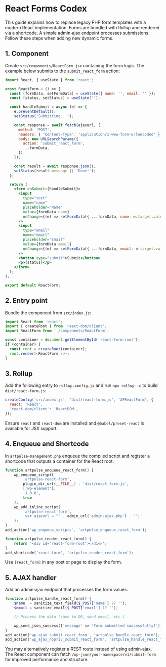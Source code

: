 # React Forms Codex

This guide explains how to replace legacy PHP form templates with a modern React
implementation. Forms are bundled with Rollup and rendered via a shortcode. A
simple admin‑ajax endpoint processes submissions. Follow these steps when
adding new dynamic forms.

## 1. Component
Create `src/components/ReactForm.jsx` containing the form logic. The example
below submits to the `submit_react_form` action:

```jsx
import React, { useState } from 'react';

const ReactForm = () => {
  const [formData, setFormData] = useState({ name: '', email: '' });
  const [status, setStatus] = useState('');

  const handleSubmit = async (e) => {
    e.preventDefault();
    setStatus('Submitting...');

    const response = await fetch(ajaxurl, {
      method: 'POST',
      headers: { 'Content-Type': 'application/x-www-form-urlencoded' },
      body: new URLSearchParams({
        action: 'submit_react_form',
        ...formData,
      }),
    });

    const result = await response.json();
    setStatus(result.message || 'Done!');
  };

  return (
    <form onSubmit={handleSubmit}>
      <input
        type="text"
        name="name"
        placeholder="Name"
        value={formData.name}
        onChange={(e) => setFormData({ ...formData, name: e.target.value })}
      />
      <input
        type="email"
        name="email"
        placeholder="Email"
        value={formData.email}
        onChange={(e) => setFormData({ ...formData, email: e.target.value })}
      />
      <button type="submit">Submit</button>
      <p>{status}</p>
    </form>
  );
};

export default ReactForm;
```

## 2. Entry point
Bundle the component from `src/index.js`:

```js
import React from 'react';
import { createRoot } from 'react-dom/client';
import ReactForm from './components/ReactForm';

const container = document.getElementById('react-form-root');
if (container) {
  const root = createRoot(container);
  root.render(<ReactForm />);
}
```

## 3. Rollup
Add the following entry to `rollup.config.js` and run `npx rollup -c` to build
`dist/react-form.js`:

```js
createConfig('src/index.js', 'dist/react-form.js', 'APReactForm', {
  react: 'React',
  'react-dom/client': 'ReactDOM',
});
```

Ensure `react` and `react-dom` are installed and `@babel/preset-react` is
available for JSX support.

## 4. Enqueue and Shortcode
In `artpulse-management.php` enqueue the compiled script and register a shortcode
that outputs a container for the React root:

```php
function artpulse_enqueue_react_form() {
    wp_enqueue_script(
        'artpulse-react-form',
        plugin_dir_url(__FILE__) . 'dist/react-form.js',
        ['wp-element'],
        '1.0.0',
        true
    );
    wp_add_inline_script(
        'artpulse-react-form',
        'var ajaxurl = "' . admin_url('admin-ajax.php') . '";'
    );
}
add_action('wp_enqueue_scripts', 'artpulse_enqueue_react_form');

function artpulse_render_react_form() {
    return '<div id="react-form-root"></div>';
}
add_shortcode('react_form', 'artpulse_render_react_form');
```

Use `[react_form]` in any post or page to display the form.

## 5. AJAX handler
Add an admin‑ajax endpoint that processes the form values:

```php
function artpulse_handle_react_form() {
    $name  = sanitize_text_field($_POST['name'] ?? '');
    $email = sanitize_email($_POST['email'] ?? '');

    // Process the data (save to DB, send email, etc.)

    wp_send_json_success(['message' => 'Form submitted successfully!']);
}
add_action('wp_ajax_submit_react_form', 'artpulse_handle_react_form');
add_action('wp_ajax_nopriv_submit_react_form', 'artpulse_handle_react_form');
```

You may alternatively register a REST route instead of using admin‑ajax. The
React component can fetch `/wp-json/your-namespace/v1/submit-form` for improved
performance and structure.
